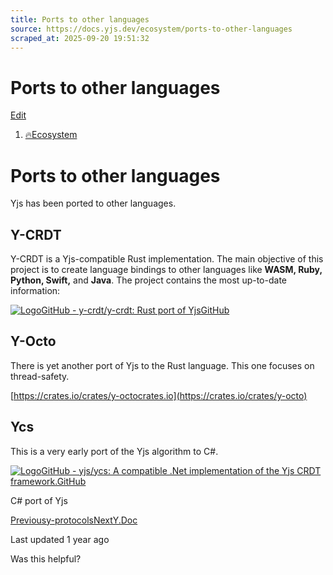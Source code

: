 ```yaml
---
title: Ports to other languages
source: https://docs.yjs.dev/ecosystem/ports-to-other-languages
scraped_at: 2025-09-20 19:51:32
---
```


# Ports to other languages

[Edit](https://github.com/yjs/docs/blob/main/ecosystem/ports-to-other-languages.md)

1. [🔥Ecosystem](/ecosystem)

# Ports to other languages

Yjs has been ported to other languages.

## Y-CRDT

Y-CRDT is a Yjs-compatible Rust implementation. The main objective of this project is to create language bindings to other languages like **WASM, Ruby, Python, Swift,** and **Java**. The project contains the most up-to-date information:

[![Logo](https://docs.yjs.dev/~gitbook/image?url=https%3A%2F%2Fgithub.com%2Ffluidicon.png&width=20&dpr=4&quality=100&sign=46771325&sv=2)GitHub - y-crdt/y-crdt: Rust port of YjsGitHub](https://github.com/y-crdt/y-crdt/)

## Y-Octo

There is yet another port of Yjs to the Rust language. This one focuses on thread-safety.

[https://crates.io/crates/y-octocrates.io](https://crates.io/crates/y-octo)

## Ycs

This is a very early port of the Yjs algorithm to C#.

[![Logo](https://docs.yjs.dev/~gitbook/image?url=https%3A%2F%2Fgithub.com%2Ffluidicon.png&width=20&dpr=4&quality=100&sign=46771325&sv=2)GitHub - yjs/ycs: A compatible .Net implementation of the Yjs CRDT framework.GitHub](https://github.com/yjs/ycs)

C# port of Yjs

[Previousy-protocols](/ecosystem/other/y-protocols)[NextY.Doc](/api/y.doc)

Last updated 1 year ago

Was this helpful?